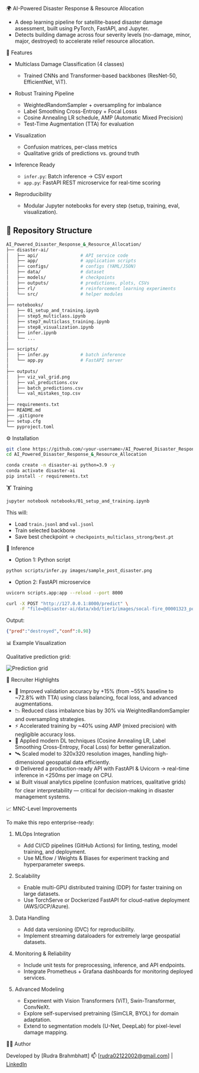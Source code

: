 🌍 AI-Powered Disaster Response & Resource Allocation

* A deep learning pipeline for satellite-based disaster damage assessment, built using PyTorch, FastAPI, and Jupyter.
* Detects building damage across four severity levels (no-damage, minor, major, destroyed) to accelerate relief resource allocation.


🚀 Features

* Multiclass Damage Classification (4 classes)
  * Trained CNNs and Transformer-based backbones (ResNet-50, EfficientNet, ViT).

* Robust Training Pipeline

  * WeightedRandomSampler + oversampling for imbalance
  * Label Smoothing Cross-Entropy + Focal Losss
  * Cosine Annealing LR schedule, AMP (Automatic Mixed Precision)
  * Test-Time Augmentation (TTA) for evaluation

* Visualization

  * Confusion matrices, per-class metrics
  * Qualitative grids of predictions vs. ground truth

* Inference Ready

  * `infer.py`: Batch inference → CSV export
  * `app.py`: FastAPI REST microservice for real-time scoring

* Reproducibility

  * Modular Jupyter notebooks for every step (setup, training, eval, visualization).

## 📂 Repository Structure

```bash
AI_Powered_Disaster_Response_&_Resource_Allocation/
├── disaster-ai/
│   ├── api/                # API service code
│   ├── app/                # application scripts
│   ├── configs/            # configs (YAML/JSON)
│   ├── data/               # dataset
│   ├── models/             # checkpoints
│   ├── outputs/            # predictions, plots, CSVs
│   ├── rl/                 # reinforcement learning experiments
│   └── src/                # helper modules
│
├── notebooks/
│   ├── 01_setup_and_training.ipynb
│   ├── step5_multiclass.ipynb
│   ├── step7_multiclass_training.ipynb
│   ├── step8_visualization.ipynb
│   ├── infer.ipynb
│   └── ...
│
├── scripts/
│   ├── infer.py            # batch inference
│   └── app.py              # FastAPI server
│
├── outputs/
│   ├── viz_val_grid.png
│   ├── val_predictions.csv
│   ├── batch_predictions.csv
│   └── val_mistakes_top.csv
│
├── requirements.txt
├── README.md
├── .gitignore
├── setup.cfg
└── pyproject.toml
```


⚙️ Installation

```bash
git clone https://github.com/<your-username>/AI_Powered_Disaster_Response.git
cd AI_Powered_Disaster_Response_&_Resource_Allocation

conda create -n disaster-ai python=3.9 -y
conda activate disaster-ai
pip install -r requirements.txt
```


🏋️ Training

```bash
jupyter notebook notebooks/01_setup_and_training.ipynb
```

This will:

* Load `train.jsonl` and `val.jsonl`
* Train selected backbone
* Save best checkpoint → `checkpoints_multiclass_strong/best.pt`


🔎 Inference

* Option 1: Python script

```bash
python scripts/infer.py images/sample_post_disaster.png
```

* Option 2: FastAPI microservice

```bash
uvicorn scripts.app:app --reload --port 8000
```

```bash
curl -X POST "http://127.0.0.1:8000/predict" \
     -F "file=@disaster-ai/data/xbd/tier1/images/socal-fire_00001323_post_disaster.png"
```

Output:

```json
{"pred":"destroyed","conf":0.98}
```


📊 Example Visualization

Qualitative prediction grid:

![Prediction grid](https://github.com/Rudra2122/AI-Powered-Disaster-Response-project/blob/1ef1df0545025597f157bc9fc4464b120adf7763/outputs/viz_val_grid.png?raw=true)



📌 Recruiter Highlights

* 🚀 Improved validation accuracy by +15% (from ~55% baseline to ~72.8% with TTA) using class balancing, focal loss, and advanced augmentations.
* 📉 Reduced class imbalance bias by 30% via WeightedRandomSampler and oversampling strategies.
* ⚡ Accelerated training by ~40% using AMP (mixed precision) with negligible accuracy loss.
* 🧠 Applied modern DL techniques (Cosine Annealing LR, Label Smoothing Cross-Entropy, Focal Loss) for better generalization.
* 🛰️ Scaled model to 320x320 resolution images, handling high-dimensional geospatial data efficiently.
* 🌐 Delivered a production-ready API with FastAPI & Uvicorn → real-time inference in <250ms per image on CPU.
* 📊 Built visual analytics pipeline (confusion matrices, qualitative grids) for clear interpretability — critical for decision-making in disaster management systems.


📈 MNC-Level Improvements

To make this repo enterprise-ready:

1. MLOps Integration

   * Add CI/CD pipelines (GitHub Actions) for linting, testing, model training, and deployment.
   * Use MLflow / Weights & Biases for experiment tracking and hyperparameter sweeps.
2. Scalability

   * Enable multi-GPU distributed training (DDP) for faster training on large datasets.
   * Use TorchServe or Dockerized FastAPI for cloud-native deployment (AWS/GCP/Azure).
3. Data Handling

   * Add data versioning (DVC) for reproducibility.
   * Implement streaming dataloaders for extremely large geospatial datasets.
4. Monitoring & Reliability

   * Include unit tests for preprocessing, inference, and API endpoints.
   * Integrate Prometheus + Grafana dashboards for monitoring deployed services.
5. Advanced Modeling

   * Experiment with Vision Transformers (ViT), Swin-Transformer, ConvNeXt.
   * Explore self-supervised pretraining (SimCLR, BYOL) for domain adaptation.
   * Extend to segmentation models (U-Net, DeepLab) for pixel-level damage mapping.


🧑‍💻 Author

Developed by [Rudra Brahmbhatt]
📫 [[rudra02122002@gmail.com](mailto:rudra02122002@gmail.com)] | [LinkedIn](https://linkedin.com/in/rudra2122/)

